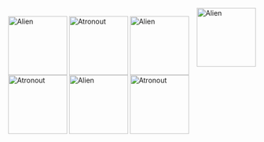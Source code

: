 <img src="https://images-wixmp-ed30a86b8c4ca887773594c2.wixmp.com/f/ebe6d7fb-b719-4cc3-ad2d-71c91653f4ca/dccm23e-1c4ecad8-37ae-485c-b0cf-9369a89ff3a6.png/v1/fill/w_800,h_371,strp/hello_there___8_bit_speech_bubble_by_noonewillbeharmed_dccm23e-fullview.png?token=eyJ0eXAiOiJKV1QiLCJhbGciOiJIUzI1NiJ9.eyJzdWIiOiJ1cm46YXBwOiIsImlzcyI6InVybjphcHA6Iiwib2JqIjpbW3siaGVpZ2h0IjoiPD0zNzEiLCJwYXRoIjoiXC9mXC9lYmU2ZDdmYi1iNzE5LTRjYzMtYWQyZC03MWM5MTY1M2Y0Y2FcL2RjY20yM2UtMWM0ZWNhZDgtMzdhZS00ODVjLWIwY2YtOTM2OWE4OWZmM2E2LnBuZyIsIndpZHRoIjoiPD04MDAifV1dLCJhdWQiOlsidXJuOnNlcnZpY2U6aW1hZ2Uub3BlcmF0aW9ucyJdfQ.rzF1Unvy9K-uN-xc3eBmBj_OUkJ-dMEOrjTNe9zQftc" align="right" 
alt="Alien" width="120"> <br>
<img src="https://cdn.shopify.com/s/files/1/0024/4370/6412/products/TheAlienSticker-ProductImage_600x.jpg?v=1590186413" align="center" 
alt="Alien" width="120">
<img src="https://cdn.shopify.com/s/files/1/0024/4370/6412/products/The_Standing_Astronaut_Sticker_-_Product_Image_600x.jpg?v=1557794327" align="center"
alt="Atronout" width="120">
<img src="https://cdn.shopify.com/s/files/1/0024/4370/6412/products/TheAlienSticker-ProductImage_600x.jpg?v=1590186413" align="center" 
alt="Alien" width="120">
<img src="https://cdn.shopify.com/s/files/1/0024/4370/6412/products/The_Standing_Astronaut_Sticker_-_Product_Image_600x.jpg?v=1557794327" align="center"
alt="Atronout" width="120">
<img src="https://cdn.shopify.com/s/files/1/0024/4370/6412/products/TheAlienSticker-ProductImage_600x.jpg?v=1590186413" align="center" 
alt="Alien" width="120">
<img src="https://cdn.shopify.com/s/files/1/0024/4370/6412/products/The_Standing_Astronaut_Sticker_-_Product_Image_600x.jpg?v=1557794327" align="center"
alt="Atronout" width="120">
